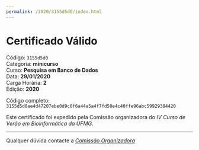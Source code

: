 ```yaml
---
permalink: /2020/3155d5d0/index.html
---
```


# Certificado Válido

Código: `3155d5d0`<br>
Categoria: **minicurso**<br>
Curso: **Pesquisa em Banco de Dados**<br>
Data: **29/01/2020**<br>
Carga Horária: **2**<br>
Edição: **2020**<br>


Código completo: `3155d5d0ae4d47207ebe0d9c0f6a44a5a4f7fd58e4c40ffe96abc59929384420`


Este certificado foi expedido pela Comissão organizadora do *IV Curso de Verão em Bioinformática da UFMG*.

----

Qualquer dúvida contacte a [_Comissão Organizadora_](<mailto:cursobioinfoufmg@gmail.com$subject=[Certificados]>)

